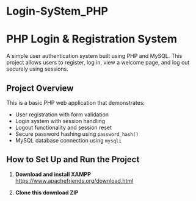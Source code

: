 # Login-SyStem_PHP

# PHP Login & Registration System

A simple user authentication system built using PHP and MySQL. This project allows users to register, log in, view a welcome page, and log out securely using sessions.


## Project Overview

This is a basic PHP web application that demonstrates:
- User registration with form validation
- Login system with session handling
- Logout functionality and session reset
- Secure password hashing using `password_hash()`
- MySQL database connection using `mysqli`


##  How to Set Up and Run the Project

1. **Download and install XAMPP**  
 https://www.apachefriends.org/download.html

2. **Clone this  download ZIP**
 


